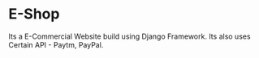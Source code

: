 # E-Shop
Its a E-Commercial Website build using Django Framework. Its also uses Certain API - Paytm, PayPal.
